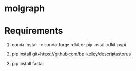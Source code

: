 molgraph
================

<!-- WARNING: THIS FILE WAS AUTOGENERATED! DO NOT EDIT! -->

# Requirements

1)  conda install -c conda-forge rdkit or pip install rdkit-pypi

2)  pip install git+https://github.com/bp-kelley/descriptastorus

3)  pip install fastai

